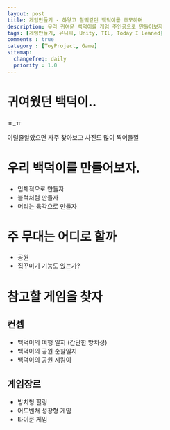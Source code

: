 ```yaml
---
layout: post
title: 게임만들기 - 햐얗고 찰떡같던 백덕이를 추모하며
description: 우리 귀여운 백덕이를 게임 주인공으로 만들어보자
tags: [게임만들기, 유니티, Unity, TIL, Today I Leaned]
comments : true
category : [ToyProject, Game]
sitemap:
  changefreq: daily
  priority : 1.0
---
```


# 귀여웠던 백덕이..

ㅠ_ㅠ

이럴줄알았으면 자주 찾아보고 사진도 많이 찍어둘껄

# 우리 백덕이를 만들어보자.

- 입체적으로 만들자
- 블럭처럼 만들자
- 머리는 육각으로 만들자


# 주 무대는 어디로 할까
- 공원
- 집꾸미기 기능도 있는가?




# 참고할 게임을 찾자

## 컨셉
- 백덕이의 여행 일지 (간단한 방치성)
- 백덕이의 공원 순찰일지
- 백덕이의 공원 지킴이

## 게임장르
- 방치형 힐링
- 어드벤쳐 성장형 게임
- 타이쿤 게임
